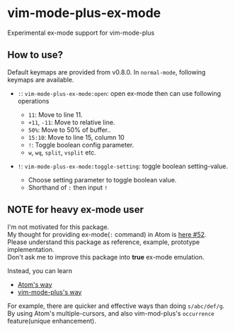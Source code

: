 # vim-mode-plus-ex-mode

Experimental ex-mode support for vim-mode-plus

## How to use?

Default keymaps are provided from v0.8.0.
In `normal-mode`, following keymaps are available.

- `:`: `vim-mode-plus-ex-mode:open`: open ex-mode then can use following operations
  - `11`: Move to line 11.
  - `+11`, `-11`: Move to relative line.
  - `50%`: Move to 50% of buffer..
  - `15:10`: Move to line 15, column 10
  - `!`: Toggle boolean config parameter.
  - `w`, `wq`, `split`, `vsplit` etc.

- `!`: `vim-mode-plus-ex-mode:toggle-setting`: toggle boolean setting-value.
  - Choose setting parameter to toggle boolean value.
  - Shorthand of `:` then input `!`

## NOTE for heavy ex-mode user

I'm not motivated for this package.   
My thought for providing ex-mode(`:` command) in Atom is [here #52](https://github.com/t9md/atom-vim-mode-plus/issues/52).  
Please understand this package as reference, example, prototype implementation.  
Don't ask me to improve this package into **true** ex-mode emulation.  

Instead, you can learn

- [Atom's way](https://flight-manual.atom.io/)
- [vim-mode-plus's way](https://github.com/t9md/atom-vim-mode-plus/wiki)

For example, there are quicker and effective ways than doing `s/abc/def/g`.  
By using Atom's multiple-cursors, and also vim-mod-plus's `occurrence` feature(unique enhancement).  
